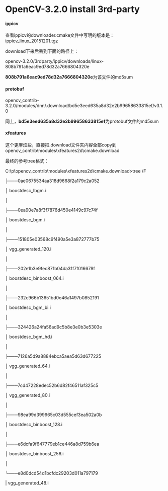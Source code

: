 OpenCV-3.2.0 install 3rd-party
================================

#### ippicv

查看ippicv的downloader.cmake文件中写明的版本是：ippicv_linux_20151201.tgz

download下来后丢到下面的路径上：

opencv-3.2.0/3rdparty/ippicv/downloads/linux-808b791a6eac9ed78d32a7666804320e

**808b791a6eac9ed78d32a7666804320e**为该文件的md5sum

#### protobuf

opencv_contrib-3.2.0/modules/dnn/.download/bd5e3eed635a8d32e2b99658633815ef/v3.1.0

同上，**bd5e3eed635a8d32e2b99658633815ef**为protobuf文件的md5sum

#### xfeatures

这个更麻烦些，直接把.download文件夹内容全部copy到opencv_contrib\modules\xfeatures2d\cmake\.download

最终的参考tree格式：

C:\p\opencv_contrib\modules\xfeatures2d\cmake\.download>tree /F

├───0ae0675534aa318d9668f2a179c2a052

│       boostdesc_lbgm.i

│

├───0ea90e7a8f3f7876d450e4149c97c74f

│       boostdesc_bgm.i

│

├───151805e03568c9f490a5e3a872777b75

│       vgg_generated_120.i

│

├───202e1b3e9fec871b04da31f7f016679f

│       boostdesc_binboost_064.i

│

├───232c966b13651bd0e46a1497b0852191

│       boostdesc_bgm_bi.i

│

├───324426a24fa56ad9c5b8e3e0b3e5303e

│       boostdesc_bgm_hd.i

│

├───7126a5d9a8884ebca5aea5d63d677225

│       vgg_generated_64.i

│

├───7cd47228edec52b6d82f46511af325c5

│       vgg_generated_80.i

│

├───98ea99d399965c03d555cef3ea502a0b

│       boostdesc_binboost_128.i

│

├───e6dcfa9f647779eb1ce446a8d759b6ea

│       boostdesc_binboost_256.i

│

└───e8d0dcd54d1bcfdc29203d011a797179

|        vgg_generated_48.i